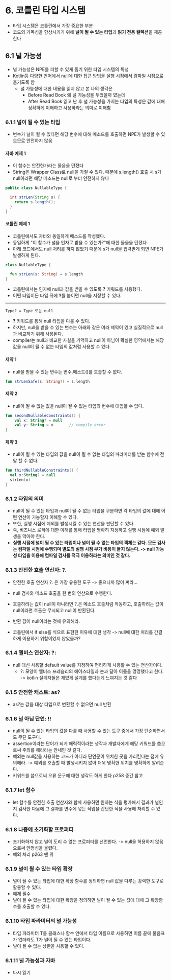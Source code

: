 # 6. 코틀린 타입 시스템
- 타입 시스템은 코틀린에서 가장 중요한 부분
- 코드의 가독성을 향상시키기 위해 <strong>널이 될 수 있는 타입</strong>과 <strong>읽기 전용 컬렉션</strong>을 제공한다

## 6.1 널 가능성
- 널 가능성은 NPE를 피할 수 있게 돕기 위한 타입 시스템의 특성
- Kotlin등 다양한 언어에서 null에 대한 접근 방법을 실행 시점에서 컴파일 시점으로 옮기도록 함
  - 널 가능성에 대한 내용을 읽지 않고 본 나의 생각은 
    - Before Read Book 왜 널 가능성을 두었을까 였는데 
    - After Read Book 읽고 난 후 널 가능성을 가지는 타입의 특성은 값에 대해 정확하게 이해하고 사용하라는 의미로 이해함

### 6.1.1 널이 될 수 있는 타입
- 변수가 널이 될 수 있다면 해당 변수에 대해 메소드를 호출하면 NPE가 발생할 수 있으므로 안전하지 않음

#### 자바 예제 1
- 이 함수는 안전한가라는 물음을 던졌다
- String은 Wrapper Class로 null을 가질 수 있다. 때문에 s.length() 호출 시 s가 null이라면 해당 메소드는 null로 부터 안전하지 않다
```java
public class NullableType {

  int strLen(String s) {
    return s.length();
  }
}
```

#### 코틀린 예제 1
- 코틀린에서도 자바와 동일하게 메소드를 작성했다.
- 동일하게 "이 함수가 널을 인자로 받을 수 있는가?"에 대한 물을을 던졌다.
- 아래 코드에서도 null 처리를 하지 않았기 때문에 s가 null을 입력받게 되면 NPE가 발생하게 된다.
```kotlin
class NullableType {

  fun strLen(s: String) = s.length
}
```

- 코틀린에서는 인자에 null과 값을 받을 수 있도록 <strong>?</strong> 키워드를 사용했다.
- 어떤 타입이든 타입 뒤에 <strong>?</strong>를 붙이면 null을 저장할 수 있다.
------------

```
Type? = Type 또는 null
```
- <strong>?</strong> 키워드를 통해 null 타입을 다룰 수 있다.
- 하지만, null을 받을 수 있는 변수는 아래와 같은 여러 제약이 있고 실질적으로 null과 비교하기 위해 사용된다.
- compiler는 null과 비교한 사실을 기억하고 null이 아님이 확실한 영역에서는 해당 값을 null이 될 수 없는 타입의 값처럼 사용할 수 있다.
#### 제약 1
- null을 받을 수 있는 변수는 변수.메소드()를 호출할 수 없다.
```kotlin
fun strLenSafe(s: String?) = s.length
```

#### 제약 2
- null이 될 수 없는 값을 null이 될 수 없는 타입의 변수에 대입할 수 없다.
```kotlin
fun secondNullableConstraints() {
    val x: String? = null
    val y: String = x       // compile error
}
```

#### 제약 3
- null이 될 수 있는 타입의 값을 null이 될 수 없는 타입의 파라미터를 받는 함수에 전달 할 수 없다.
```kotlin
fun thirdNullableConstraints() {
  val x:String? = null
  strLen(x)
}
```

### 6.1.2 타입의 의미
- null이 될 수 있는 타입과 null이 될 수 없는 타입을 구분하면 각 타입의 값에 대해 어떤 연산이 가능할지 이해할 수 있다.
- 또한, 실행 시점에 예외를 발생시킬 수 있는 연산을 판단할 수 있다.
- 즉, 비즈니스 로직에 대한 이해를 통해 타입을 명확히 지정하고 실행 시점에 예외 발생을 막아야 한다.
- <strong> 실행 시점에 널이 될 수 있는 타입이나 널이 될 수 없는 타입의 객체는 같다. 모든 검사는 컴파일 시점에 수행되며 별도의 실행 시점 부가 비용이 들지 않는다. -> null 가능성 타입을 이용해 컴파일 검사를 적극 이용하라는 의미인 것 같다. </strong>

### 6.1.3 안전한 호출 연산자: ?.
- 안전한 호출 연산자 ?. 은 가장 유용한 도구 -> 좋으니까 많이 써라...
- null 검사와 메소드 호출을 한 번의 연산으로 수행한다.
- 호출하려는 값이 null이 아니라면 ?.은 메소드 호출처럼 작동하고, 호출하려는 값이 null이라면 호출은 무시되고 null이 반환된다.
- 반환 값이 null이라는 것에 유의해라.

- 코틀린에서 if else를 식으로 표현한 이유에 대한 생각 -> null에 대한 처리를 간결하게 이용하기 위함이었지 않았을까? 

### 6.1.4 엘비스 연산자: ?:
- null 대신 사용할 default value를 지정하여 편리하게 사용할 수 있는 연산자이다.
  - ?: 모양이 엘비스 프레슬리의 헤어스타일과 눈과 닮아 이름을 명명했다고 한다. -> kotlin 설계자들은 재밌게 설계를 했다는게 느껴지는 것 같다

### 6.1.5 안전한 캐스트: as?
- as?는 값을 대상 타입으로 변환할 수 없으면 null 반환

### 6.1.6 널 아님 단언: !!
- null이 될 수 있는 타입의 값을 다룰 때 사용할 수 있는 도구 중에서 가장 단순하면서도 무딘 도구다.
- assertion이라는 단어가 되게 매력적이라는 생각과 개발자에게 해당 키워드를 씀으로써 주의를 해라라는 안내인 것 같다.
- 예외는 null값을 사용하는 코드가 아니라 단언문이 위치한 곳을 가리킨다는 점에 유의해라. -> 예외를 호출할 때 발생시키지 않아 더욱 명확한 위치를 명확하게 알려준다.
- 키워드를 씀으로써 오류 문구에 대한 생각도 하게 한다 p258 중간 참고

### 6.1.7 let 함수
- let 함수를 안전한 호출 연산자와 함께 사용하면 원하는 식을 평가해서 결과가 널인지 검사한 다음에 그 결과를 변수에 넣는 작업을 간단한 식을 사용해 처리할 수 있다.

### 6.1.8 나중에 초기화할 프로퍼티
- 초기화하지 않고 널이 도리 수 없는 프로퍼티를 선언한다. -> null을 허용하지 않음으로써 안정성을 올렸다.
- 예외 처리 p263 맨 위

### 6.1.9 널이 될 수 있는 타입 확장
- 널이 될 수 있는 타입에 대한 확장 함수를 정의하면 null 값을 다루는 강력한 도구로 활용할 수 있다.
- 예제 필수
- 널이 될 수 있는 타입에 대한 확장을 정의하면 널이 될 수 있는 값에 대해 그 확장함수를 호출할 수 있다.

### 6.1.10 타입 파라미터의 널 가능성
- 타입 파라미터 T를 클래스나 함수 안에서 타입 이름으로 사용하면 이름 끝에 물음표가 없더라도 T가 널이 될 수 있는 타입이다.
- 널이 될 수 없는 상한을 사용할 수 있다. 

### 6.1.11 널 가능성과 자바
- 다시 읽기